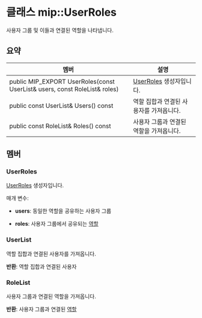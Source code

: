 # <a name="class-mipuserroles"></a>클래스 mip::UserRoles 
사용자 그룹 및 이들과 연결된 역할을 나타냅니다.
  
## <a name="summary"></a>요약
 멤버                        | 설명                                
--------------------------------|---------------------------------------------
 public MIP_EXPORT UserRoles(const UserList& users, const RoleList& roles)  |  [UserRoles](class_mip_userroles.md) 생성자입니다.
 public const UserList& Users() const  |  역할 집합과 연결된 사용자를 가져옵니다.
 public const RoleList& Roles() const  |  사용자 그룹과 연결된 역할을 가져옵니다.
  
## <a name="members"></a>멤버
  
### <a name="userroles"></a>UserRoles
[UserRoles](class_mip_userroles.md) 생성자입니다.

매개 변수:  
* **users**: 동일한 역할을 공유하는 사용자 그룹 


* **roles**: 사용자 그룹에서 공유되는 [역할](class_mip_roles.md)


  
### <a name="userlist"></a>UserList
역할 집합과 연결된 사용자를 가져옵니다.

  
**반환**: 역할 집합과 연결된 사용자
  
### <a name="rolelist"></a>RoleList
사용자 그룹과 연결된 역할을 가져옵니다.

  
**반환**: 사용자 그룹과 연결된 [역할](class_mip_roles.md)